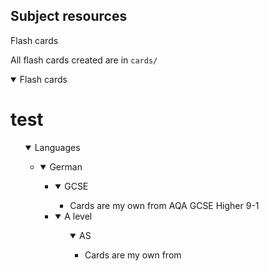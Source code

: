## Subject resources

Flash cards

All flash cards created are in `cards/`

<details open><summary>Flash cards</summary>
    <h1>test</h1>
    <ul>
        <details open><summary>Languages</summary>
            <ul>
                <li>
                    <details open><summary>German</summary> <!-- German is its own element in the list of languages  -->
                        <ul>
                            <li>
                                <details open><summary>GCSE</summary> <!-- GCSE and A level are on the same level of indentation in the listinator  -->
                                    <ul>
                                        <li>Cards are my own from AQA GCSE Higher 9-1</li>
                                    </ul>
                                </details>
                            </li>
                            <li>
                                <details open><summary>A level</summary>
                                <ul>
                                    <details open><summary>AS</summary> <!-- AS and A2 are one level more indented than GCSE and A level  -->
                                        <ul>                            <!-- because AS and A2 are parts of the A level  -->
                                            <li>Cards are my own from </li>
                                        <ul>
                                    </details>
                                </ul>
                            </li>
                        </ul>
                    </details>
                </li>
            </ul>
        </details>
    </ul>
</details>



<!-- <details open> -->
<!--     <summary>languages</summary> -->
<!--     <details open> -->
<!--         <summary>german</summary> -->
<!--         * cards are from aqa gcse higher 9-1 -->
<!--       </details> -->

<!-- </details> -->


